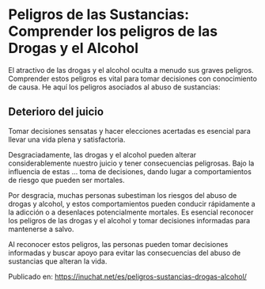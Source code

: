 # Peligros de las Sustancias: Comprender los peligros de las Drogas y el Alcohol

<!-- wp:paragraph -->
<p>El atractivo de las drogas y el alcohol oculta a menudo sus graves peligros. Comprender estos peligros es vital para tomar decisiones con conocimiento de causa. He aquí los peligros asociados al abuso de sustancias:</p>
<!-- /wp:paragraph -->

<!-- wp:heading -->
<h2><strong>Deterioro del juicio</strong></h2>
<!-- /wp:heading -->

<!-- wp:paragraph -->
<p>Tomar decisiones sensatas y hacer elecciones acertadas es esencial para llevar una vida plena y satisfactoria. </p>
<!-- /wp:paragraph -->

<!-- wp:paragraph -->
<p>Desgraciadamente, las drogas y el alcohol pueden alterar considerablemente nuestro juicio y tener consecuencias peligrosas. Bajo la influencia de estas ... toma de decisiones, dando lugar a comportamientos de riesgo que pueden ser mortales.&nbsp;</p>
<!-- /wp:paragraph -->

<!-- wp:paragraph -->
<p>Por desgracia, muchas personas subestiman los riesgos del abuso de drogas y alcohol, y estos comportamientos pueden conducir rápidamente a la adicción o a desenlaces potencialmente mortales. Es esencial reconocer los peligros de las drogas y el alcohol y tomar decisiones informadas para mantenerse a salvo.</p>
<!-- /wp:paragraph -->

<!-- wp:paragraph -->
<p>Al reconocer estos peligros, las personas pueden tomar decisiones informadas y buscar apoyo para evitar las consecuencias del abuso de sustancias que alteran la vida.</p>
<!-- /wp:paragraph -->

Publicado en: https://inuchat.net/es/peligros-sustancias-drogas-alcohol/